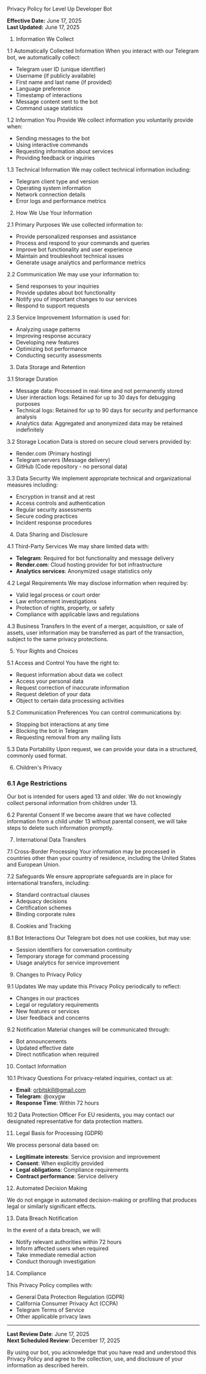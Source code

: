 Privacy Policy for Level Up Developer Bot

**Effective Date:** June 17, 2025  
**Last Updated:** June 17, 2025

 1. Information We Collect

 1.1 Automatically Collected Information
When you interact with our Telegram bot, we automatically collect:
- Telegram user ID (unique identifier)
- Username (if publicly available)
- First name and last name (if provided)
- Language preference
- Timestamp of interactions
- Message content sent to the bot
- Command usage statistics

 1.2 Information You Provide
We collect information you voluntarily provide when:
- Sending messages to the bot
- Using interactive commands
- Requesting information about services
- Providing feedback or inquiries

 1.3 Technical Information
We may collect technical information including:
- Telegram client type and version
- Operating system information
- Network connection details
- Error logs and performance metrics

 2. How We Use Your Information

 2.1 Primary Purposes
We use collected information to:
- Provide personalized responses and assistance
- Process and respond to your commands and queries
- Improve bot functionality and user experience
- Maintain and troubleshoot technical issues
- Generate usage analytics and performance metrics

 2.2 Communication
We may use your information to:
- Send responses to your inquiries
- Provide updates about bot functionality
- Notify you of important changes to our services
- Respond to support requests

 2.3 Service Improvement
Information is used for:
- Analyzing usage patterns
- Improving response accuracy
- Developing new features
- Optimizing bot performance
- Conducting security assessments

 3. Data Storage and Retention

 3.1 Storage Duration
- Message data: Processed in real-time and not permanently stored
- User interaction logs: Retained for up to 30 days for debugging purposes
- Technical logs: Retained for up to 90 days for security and performance analysis
- Analytics data: Aggregated and anonymized data may be retained indefinitely

 3.2 Storage Location
Data is stored on secure cloud servers provided by:
- Render.com (Primary hosting)
- Telegram servers (Message delivery)
- GitHub (Code repository - no personal data)

 3.3 Data Security
We implement appropriate technical and organizational measures including:
- Encryption in transit and at rest
- Access controls and authentication
- Regular security assessments
- Secure coding practices
- Incident response procedures

 4. Data Sharing and Disclosure

4.1 Third-Party Services
We may share limited data with:
- **Telegram**: Required for bot functionality and message delivery
- **Render.com**: Cloud hosting provider for bot infrastructure
- **Analytics services**: Anonymized usage statistics only

 4.2 Legal Requirements
We may disclose information when required by:
- Valid legal process or court order
- Law enforcement investigations
- Protection of rights, property, or safety
- Compliance with applicable laws and regulations

 4.3 Business Transfers
In the event of a merger, acquisition, or sale of assets, user information may be transferred as part of the transaction, subject to the same privacy protections.

 5. Your Rights and Choices

 5.1 Access and Control
You have the right to:
- Request information about data we collect
- Access your personal data
- Request correction of inaccurate information
- Request deletion of your data
- Object to certain data processing activities

 5.2 Communication Preferences
You can control communications by:
- Stopping bot interactions at any time
- Blocking the bot in Telegram
- Requesting removal from any mailing lists

 5.3 Data Portability
Upon request, we can provide your data in a structured, commonly used format.

 6. Children's Privacy

### 6.1 Age Restrictions
Our bot is intended for users aged 13 and older. We do not knowingly collect personal information from children under 13.

 6.2 Parental Consent
If we become aware that we have collected information from a child under 13 without parental consent, we will take steps to delete such information promptly.

 7. International Data Transfers

 7.1 Cross-Border Processing
Your information may be processed in countries other than your country of residence, including the United States and European Union.

 7.2 Safeguards
We ensure appropriate safeguards are in place for international transfers, including:
- Standard contractual clauses
- Adequacy decisions
- Certification schemes
- Binding corporate rules

 8. Cookies and Tracking

 8.1 Bot Interactions
Our Telegram bot does not use cookies, but may use:
- Session identifiers for conversation continuity
- Temporary storage for command processing
- Usage analytics for service improvement

9. Changes to Privacy Policy

 9.1 Updates
We may update this Privacy Policy periodically to reflect:
- Changes in our practices
- Legal or regulatory requirements
- New features or services
- User feedback and concerns

 9.2 Notification
Material changes will be communicated through:
- Bot announcements
- Updated effective date
- Direct notification when required

 10. Contact Information

 10.1 Privacy Questions
For privacy-related inquiries, contact us at:
- **Email**: orbitskill@gmail.com
- **Telegram**: @oxygw
- **Response Time**: Within 72 hours

10.2 Data Protection Officer
For EU residents, you may contact our designated representative for data protection matters.

 11. Legal Basis for Processing (GDPR)

We process personal data based on:
- **Legitimate interests**: Service provision and improvement
- **Consent**: When explicitly provided
- **Legal obligations**: Compliance requirements
- **Contract performance**: Service delivery

 12. Automated Decision Making

We do not engage in automated decision-making or profiling that produces legal or similarly significant effects.

 13. Data Breach Notification

In the event of a data breach, we will:
- Notify relevant authorities within 72 hours
- Inform affected users when required
- Take immediate remedial action
- Conduct thorough investigation

 14. Compliance

This Privacy Policy complies with:
- General Data Protection Regulation (GDPR)
- California Consumer Privacy Act (CCPA)
- Telegram Terms of Service
- Other applicable privacy laws

---

**Last Review Date**: June 17, 2025  
**Next Scheduled Review**: December 17, 2025

By using our bot, you acknowledge that you have read and understood this Privacy Policy and agree to the collection, use, and disclosure of your information as described herein.
